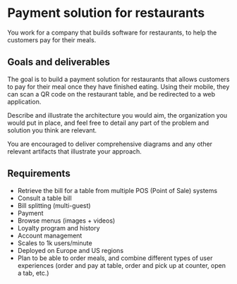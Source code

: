 # Payment solution for restaurants

You work for a company that builds software for restaurants, to help the customers pay for their meals.

## Goals and deliverables

The goal is to build a payment solution for restaurants that allows customers to pay for their meal once they have
finished eating. Using their mobile, they can scan a QR code on the restaurant table, and be redirected to a web
application.

Describe and illustrate the architecture you would aim, the organization you would put in place, and feel free to detail
any part of the problem and solution you think are relevant.

You are encouraged to deliver comprehensive diagrams and any other relevant artifacts that illustrate your approach.

## Requirements

- Retrieve the bill for a table from multiple POS (Point of Sale) systems
- Consult a table bill
- Bill splitting (multi-guest)
- Payment
- Browse menus (images + videos)
- Loyalty program and history
- Account management
- Scales to 1k users/minute
- Deployed on Europe and US regions
- Plan to be able to order meals, and combine different types of user experiences (order and pay at table, order and pick up at counter, open a tab, etc.)
